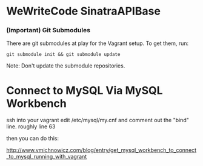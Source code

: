 WeWriteCode SinatraAPIBase
==========

### (Important) Git Submodules
There are git submodules at play for the Vagrant setup. To get them, run:

```git submodule init && git submodule update```

Note: Don't update the submodule repositories.


Connect to MySQL Via MySQL Workbench
====================================

ssh into your vagrant edit /etc/mysql/my.cnf and comment out the "bind" line. roughly line 63

then you can do this:

http://www.vmichnowicz.com/blog/entry/get_mysql_workbench_to_connect_to_mysql_running_with_vagrant